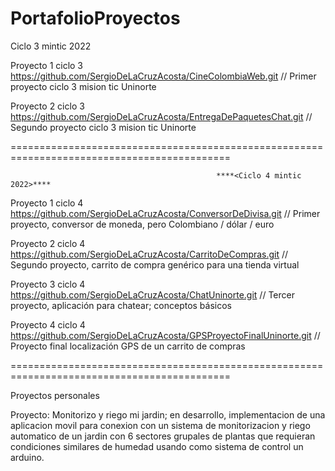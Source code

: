 # PortafolioProyectos

Ciclo 3 mintic 2022

Proyecto 1 ciclo 3 https://github.com/SergioDeLaCruzAcosta/CineColombiaWeb.git // Primer proyecto ciclo 3 mision tic Uninorte

Proyecto 2 ciclo 3 https://github.com/SergioDeLaCruzAcosta/EntregaDePaquetesChat.git // Segundo proyecto ciclo 3 mision tic Uninorte

============================================================================================

                                                  ****<Ciclo 4 mintic 2022>****

Proyecto 1 ciclo 4 https://github.com/SergioDeLaCruzAcosta/ConversorDeDivisa.git // Primer proyecto, conversor de moneda, pero Colombiano / dólar / euro

Proyecto 2 ciclo 4 https://github.com/SergioDeLaCruzAcosta/CarritoDeCompras.git // Segundo proyecto, carrito de compra genérico para una tienda virtual

Proyecto 3 ciclo 4 https://github.com/SergioDeLaCruzAcosta/ChatUninorte.git // Tercer proyecto, aplicación para chatear; conceptos básicos

Proyecto 4 ciclo 4 https://github.com/SergioDeLaCruzAcosta/GPSProyectoFinalUninorte.git // Proyecto final localización GPS de un carrito de compras

============================================================================================

Proyectos personales

Proyecto: Monitorizo y riego mi jardin; en desarrollo, implementacion de una aplicacion movil para conexion con un sistema de monitorizacion y riego automatico de un jardin con 6 sectores grupales de plantas que requieran condiciones similares de humedad usando como sistema de control un arduino.
